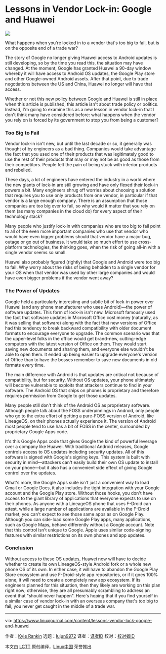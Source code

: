 [#]: collector: (lujun9972)
[#]: translator: ( )
[#]: reviewer: ( )
[#]: publisher: ( )
[#]: url: ( )
[#]: subject: (Lessons in Vendor Lock-in: Google and Huawei)
[#]: via: (https://www.linuxjournal.com/content/lessons-vendor-lock-google-and-huawei)
[#]: author: (Kyle Rankin https://www.linuxjournal.com/users/kyle-rankin)

Lessons in Vendor Lock-in: Google and Huawei
======
![](https://www.linuxjournal.com/sites/default/files/styles/850x500/public/nodeimage/story/bigstock-Us--China-Trade-War-Boxing-F-252887971_1.jpg?itok=oZBwXDrP)

What happens when you're locked in to a vendor that's too big to fail, but is on the opposite end of a trade war?

The story of Google no longer giving Huawei access to Android updates is still developing, so by the time you read this, the situation may have changed. At the moment, Google has granted Huawei a 90-day window whereby it will have access to Android OS updates, the Google Play store and other Google-owned Android assets. After that point, due to trade negotiations between the US and China, Huawei no longer will have that access.

Whether or not this new policy between Google and Huawei is still in place when this article is published, this article isn't about trade policy or politics. Instead, I'm going to examine this as a new lesson in vendor lock-in that I don't think many have considered before: what happens when the vendor you rely on is forced by its government to stop you from being a customer?

### Too Big to Fail

Vendor lock-in isn't new, but until the last decade or so, it generally was thought of by engineers as a bad thing. Companies would take advantage the fact that you used one of their products that was legitimately good to use the rest of their products that may or may not be as good as those from their competitors. People felt the pain of being stuck with inferior products and rebelled.

These days, a lot of engineers have entered the industry in a world where the new giants of lock-in are still growing and have only flexed their lock-in powers a bit. Many engineers shrug off worries about choosing a solution that requires you to use only products from one vendor, in particular if that vendor is a large enough company. There is an assumption that those companies are too big ever to fail, so why would it matter that you rely on them (as many companies in the cloud do) for every aspect of their technology stack?

Many people who justify lock-in with companies who are too big to fail point to all of the even more important companies who use that vendor who would have even bigger problems should that vendor have a major bug, outage or go out of business. It would take so much effort to use cross-platform technologies, the thinking goes, when the risk of going all-in with a single vendor seems so small.

Huawei also probably figured (rightly) that Google and Android were too big to fail. Why worry about the risks of being beholden to a single vendor for your OS when that vendor was used by other large companies and would have even bigger problems if the vendor went away?

### The Power of Updates

Google held a particularly interesting and subtle bit of lock-in power over Huawei (and any phone manufacturer who uses Android)—the power of software updates. This form of lock-in isn't new. Microsoft famously used the fact that software updates in Microsoft Office cost money (naturally, as it was selling that software) along with the fact that new versions of Office had this tendency to break backward compatibility with older document formats to encourage everyone to upgrade. The common scenario was that the upper-level folks in the office would get brand-new, cutting-edge computers with the latest version of Office on them. They would start saving new documents and sharing them, and everyone else wouldn't be able to open them. It ended up being easier to upgrade everyone's version of Office than to have the bosses remember to save new documents in old formats every time.

The main difference with Android is that updates are critical not because of compatibility, but for security. Without OS updates, your phone ultimately will become vulnerable to exploits that attackers continue to find in your software. The Android OS that ships on phones is proprietary and therefore requires permission from Google to get those updates.

Many people still don't think of the Android OS as proprietary software. Although people talk about the FOSS underpinnings in Android, only people who go to the extra effort of getting a pure-FOSS version of Android, like LineageOS, on their phones actually experience it. The version of Android most people tend to use has a bit of FOSS in the center, surrounded by proprietary Google Apps code.

It's this Google Apps code that gives Google the kind of powerful leverage over a company like Huawei. With traditional Android releases, Google controls access to OS updates including security updates. All of this software is signed with Google's signing keys. This system is built with security in mind—attackers can't easily build their own OS update to install on your phone—but it also has a convenient side effect of giving Google control over the updates.

What's more, the Google Apps suite isn't just a convenient way to load Gmail or Google Docs, it also includes the tight integration with your Google account and the Google Play store. Without those hooks, you don't have access to the giant library of applications that everyone expects to use on their phones. As anyone with a LineageOS phone that uses F-Droid can attest, while a large number of applications are available in the F-Droid market, you can't expect to see those same apps as on Google Play. Although you can side-load some Google Play apps, many applications, such as Google Maps, behave differently without a Google account. Note that this control isn't unique to Google. Apple uses similar code-signing features with similar restrictions on its own phones and app updates.

### Conclusion

Without access to these OS updates, Huawei now will have to decide whether to create its own LineageOS-style Android fork or a whole new phone OS of its own. In either case, it will have to abandon the Google Play Store ecosystem and use F-Droid-style app repositories, or if it goes 100% alone, it will need to create a completely new app ecosystem. If its engineers planned for this situation, then they likely are working on this plan right now; otherwise, they are all presumably scrambling to address an event that "should never happen". Here's hoping that if you find yourself in a similar case of vendor lock-in with an overseas company that's too big to fail, you never get caught in the middle of a trade war.


--------------------------------------------------------------------------------

via: https://www.linuxjournal.com/content/lessons-vendor-lock-google-and-huawei

作者：[Kyle Rankin][a]
选题：[lujun9972][b]
译者：[译者ID](https://github.com/译者ID)
校对：[校对者ID](https://github.com/校对者ID)

本文由 [LCTT](https://github.com/LCTT/TranslateProject) 原创编译，[Linux中国](https://linux.cn/) 荣誉推出

[a]: https://www.linuxjournal.com/users/kyle-rankin
[b]: https://github.com/lujun9972
